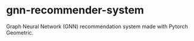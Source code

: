 # gnn-recommender-system
Graph Neural Network (GNN) recommendation system made with Pytorch Geometric.
